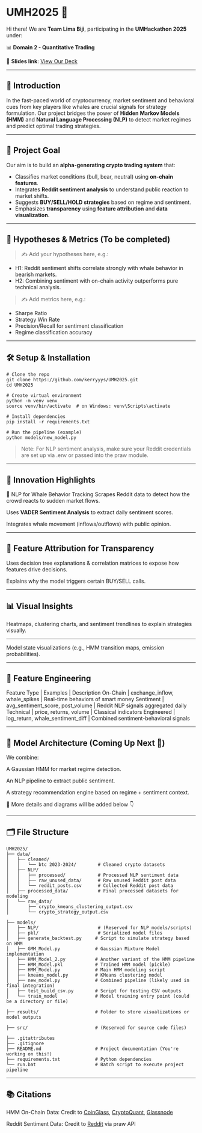 # UMH2025 🚀  
Hi there! We are **Team Lima Biji**, participating in the **UMHackathon 2025** under:

📊 **Domain 2 - Quantitative Trading**

📑 **Slides link**: [View Our Deck](https://www.canva.com/design/DAGkWFnoy34/IumXz3cmGOLTeMXOjEOGaw/edit?utm_content=DAGkWFnoy34&utm_campaign=designshare&utm_medium=link2&utm_source=sharebutton)

---

## 🧠 Introduction

In the fast-paced world of cryptocurrency, market sentiment and behavioral cues from key players like whales are crucial signals for strategy formulation. Our project bridges the power of **Hidden Markov Models (HMM)** and **Natural Language Processing (NLP)** to detect market regimes and predict optimal trading strategies.

---

## 🎯 Project Goal

Our aim is to build an **alpha-generating crypto trading system** that:
- Classifies market conditions (bull, bear, neutral) using **on-chain features**.
- Integrates **Reddit sentiment analysis** to understand public reaction to market shifts.
- Suggests **BUY/SELL/HOLD strategies** based on regime and sentiment.
- Emphasizes **transparency** using **feature attribution** and **data visualization**.

---

## 🧪 Hypotheses & Metrics (To be completed)
> ✍️ Add your hypotheses here, e.g.:
- H1: Reddit sentiment shifts correlate strongly with whale behavior in bearish markets.
- H2: Combining sentiment with on-chain activity outperforms pure technical analysis.

> ✍️ Add metrics here, e.g.:
- Sharpe Ratio
- Strategy Win Rate
- Precision/Recall for sentiment classification
- Regime classification accuracy

---

## 🛠️ Setup & Installation

```
# Clone the repo
git clone https://github.com/kerryyys/UMH2025.git
cd UMH2025

# Create virtual environment
python -m venv venv
source venv/bin/activate  # on Windows: venv\Scripts\activate

# Install dependencies
pip install -r requirements.txt

# Run the pipeline (example)
python models/new_model.py
```
> Note: For NLP sentiment analysis, make sure your Reddit credentials are set up via .env or passed into the praw module.

---

## 🌟 Innovation Highlights
💬 NLP for Whale Behavior Tracking
Scrapes Reddit data to detect how the crowd reacts to sudden market flows.

Uses **VADER Sentiment Analysis** to extract daily sentiment scores.

Integrates whale movement (inflows/outflows) with public opinion.

---

## 🔎 Feature Attribution for Transparency
Uses decision tree explanations & correlation matrices to expose how features drive decisions.

Explains why the model triggers certain BUY/SELL calls.

---

## 📊 Visual Insights
Heatmaps, clustering charts, and sentiment trendlines to explain strategies visually.

---

Model state visualizations (e.g., HMM transition maps, emission probabilities).

---

## 🧪 Feature Engineering
Feature Type | Examples | Description
On-Chain | exchange_inflow, whale_spikes | Real-time behaviors of smart money
Sentiment | avg_sentiment_score, post_volume | Reddit NLP signals aggregated daily
Technical | price, returns, volume | Classical indicators
Engineered | log_return, whale_sentiment_diff | Combined sentiment-behavioral signals

---

## 🧱 Model Architecture (Coming Up Next 🧩)
We combine:

A Gaussian HMM for market regime detection.

An NLP pipeline to extract public sentiment.

A strategy recommendation engine based on regime + sentiment context.

📌 More details and diagrams will be added below 👇

---
## 🗂️ File Structure
```
UMH2025/
├── data/
│   ├── cleaned/
│   │   └── btc 2023-2024/        # Cleaned crypto datasets
│   ├── NLP/
│   │   ├── processed/            # Processed NLP sentiment data
│   │   ├── raw_unused_data/      # Raw unused Reddit post data
│   │   └── reddit_posts.csv      # Collected Reddit post data
│   ├── processed_data/           # Final processed datasets for modeling
│   └── raw_data/
│       ├── crypto_kmeans_clustering_output.csv
│       └── crypto_strategy_output.csv

├── models/
│   ├── NLP/                      # (Reserved for NLP models/scripts)
│   ├── pkl/                      # Serialized model files
│   ├── generate_backtest.py     # Script to simulate strategy based on HMM
│   ├── GMM_Model.py             # Gaussian Mixture Model implementation
│   ├── HMM_Model_2.py           # Another variant of the HMM pipeline
│   ├── HMM_Model.pkl            # Trained HMM model (pickle)
│   ├── HMM_Model.py             # Main HMM modeling script
│   ├── kmeans_model.py          # KMeans clustering model
│   ├── new_model.py             # Combined pipeline (likely used in final integration)
│   ├── test_build_csv.py        # Script for testing CSV outputs
│   └── train_model              # Model training entry point (could be a directory or file)

├── results/                     # Folder to store visualizations or model outputs

├── src/                         # (Reserved for source code files)

├── .gitattributes
├── .gitignore
├── README.md                    # Project documentation (You're working on this!)
├── requirements.txt             # Python dependencies
└── run.bat                      # Batch script to execute project pipeline
```

---

## 📚 Citations
HMM On-Chain Data: Credit to [CoinGlass](https://www.coinglass.com/), [CryptoQuant](https://cryptoquant.com/), [Glassnode](https://glassnode.com/)

Reddit Sentiment Data: Credit to [Reddit](https://www.reddit.com/) via praw API

